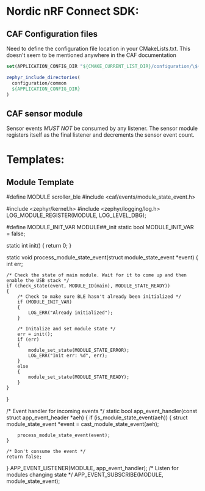 
# Nordic nRF Connect SDK:
## CAF Configuration files
Need to define the configuration file location in your CMakeLists.txt. This doesn't seem to be mentioned anywhere
in the CAF documentation
```cmake
set(APPLICATION_CONFIG_DIR "${CMAKE_CURRENT_LIST_DIR}/configuration/\${NORMALIZED_BOARD_TARGET}")

zephyr_include_directories(
  configuration/common
  ${APPLICATION_CONFIG_DIR}
)
```

## CAF sensor module
Sensor events *MUST NOT* be consumed by any listener. The sensor module registers itself as the final listener
and decrements the sensor event count.

# Templates:
## Module Template
#define MODULE scroller_ble
#include <caf/events/module_state_event.h>

#include <zephyr/kernel.h>
#include <zephyr/logging/log.h>
LOG_MODULE_REGISTER(MODULE, LOG_LEVEL_DBG);

#define MODULE_INIT_VAR MODULE##_init
static bool MODULE_INIT_VAR = false;

static int init()
{
    return 0;
}

static void process_module_state_event(struct module_state_event *event)
{
    int err;

    /* Check the state of main module. Wait for it to come up and then enable the USB stack */
    if (check_state(event, MODULE_ID(main), MODULE_STATE_READY))
    {
        /* Check to make sure BLE hasn't already been initialized */
        if (MODULE_INIT_VAR)
        {
            LOG_ERR("Already initialized");
        }

        /* Initalize and set module state */
        err = init();
        if (err)
        {
            module_set_state(MODULE_STATE_ERROR);
            LOG_ERR("Init err: %d", err);
        }
        else
        {
            module_set_state(MODULE_STATE_READY);
        }
    }
}

/* Event handler for incoming events */
static bool app_event_handler(const struct app_event_header *aeh)
{
    if (is_module_state_event(aeh))
    {
        struct module_state_event *event = cast_module_state_event(aeh);

        process_module_state_event(event);
    }

    /* Don't consume the event */
    return false;
}
APP_EVENT_LISTENER(MODULE, app_event_handler);
/* Listen for modules changing state */
APP_EVENT_SUBSCRIBE(MODULE, module_state_event);